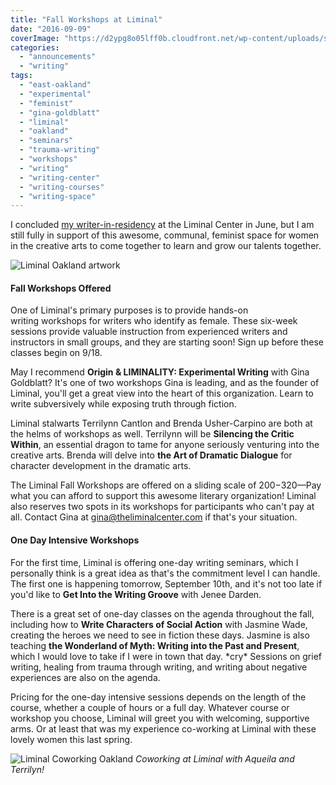 ```yaml
---
title: "Fall Workshops at Liminal"
date: "2016-09-09"
coverImage: "https://d2ypg8o05lff0b.cloudfront.net/wp-content/uploads/sites/3/2016/09/12800307_436089926598346_4619321248534335334_n.jpg"
categories:
  - "announcements"
  - "writing"
tags:
  - "east-oakland"
  - "experimental"
  - "feminist"
  - "gina-goldblatt"
  - "liminal"
  - "oakland"
  - "seminars"
  - "trauma-writing"
  - "workshops"
  - "writing"
  - "writing-center"
  - "writing-courses"
  - "writing-space"
---
```


I concluded [my writer-in-residency](https://rebeccagomezfarrell.com/posts/2016-05-27-reading-tonight-at-liminal/) at the Liminal Center in June, but I am still fully in support of this awesome, communal, feminist space for women in the creative arts to come together to learn and grow our talents together.

![Liminal Oakland artwork](https://d2ypg8o05lff0b.cloudfront.net/wp-content/uploads/sites/3/2016/09/12800307_436089926598346_4619321248534335334_n.jpg)

#### Fall Workshops Offered

One of Liminal's primary purposes is to provide hands-on writing workshops for writers who identify as female. These six-week sessions provide valuable instruction from experienced writers and instructors in small groups, and they are starting soon! Sign up before these classes begin on 9/18.

May I recommend **Origin & LIMINALITY: Experimental Writing** with Gina Goldblatt? It's one of two workshops Gina is leading, and as the founder of Liminal, you'll get a great view into the heart of this organization. Learn to write subversively while exposing truth through fiction.

Liminal stalwarts Terrilynn Cantlon and Brenda Usher-Carpino are both at the helms of workshops as well. Terrilynn will be **Silencing the Critic Within**, an essential dragon to tame for anyone seriously venturing into the creative arts. Brenda will delve into **the Art of Dramatic Dialogue** for character development in the dramatic arts.

The Liminal Fall Workshops are offered on a sliding scale of $200-$320—Pay what you can afford to support this awesome literary organization! Liminal also reserves two spots in its workshops for participants who can't pay at all. Contact Gina at gina@theliminalcenter.com if that's your situation.

#### One Day Intensive Workshops

For the first time, Liminal is offering one-day writing seminars, which I personally think is a great idea as that's the commitment level I can handle. The first one is happening tomorrow, September 10th, and it's not too late if you'd like to **Get Into the Writing Groove** with Jenee Darden.

There is a great set of one-day classes on the agenda throughout the fall, including how to **Write Characters of Social Action** with Jasmine Wade, creating the heroes we need to see in fiction these days. Jasmine is also teaching **the Wonderland of Myth: Writing into the Past and Present**, which I would love to take if I were in town that day. \*cry\* Sessions on grief writing, healing from trauma through writing, and writing about negative experiences are also on the agenda.

Pricing for the one-day intensive sessions depends on the length of the course, whether a couple of hours or a full day. Whatever course or workshop you choose, Liminal will greet you with welcoming, supportive arms. Or at least that was my experience co-working at Liminal with these lovely women this last spring.

![Liminal Coworking Oakland](https://d2ypg8o05lff0b.cloudfront.net/wp-content/uploads/sites/3/2016/09/liminal-coworking-500x281.jpg) *Coworking at Liminal with Aqueila and Terrilyn!*

